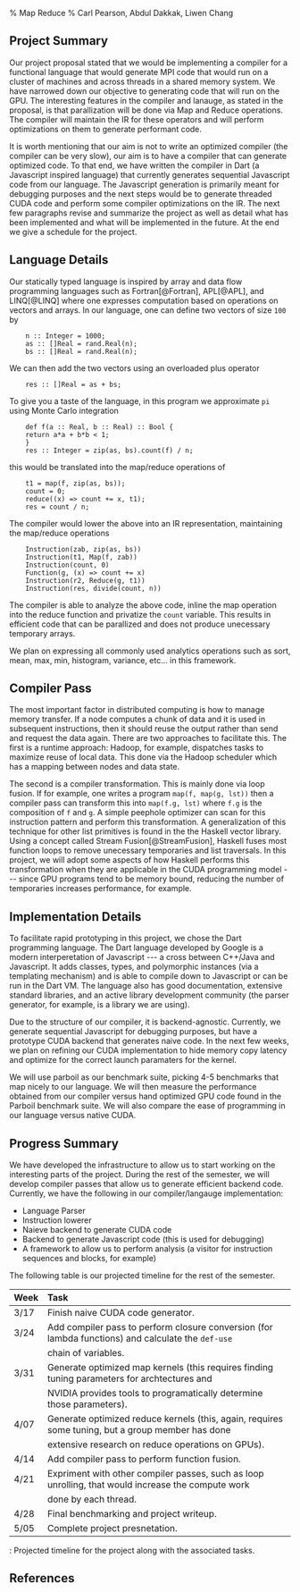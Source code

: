% Map Reduce
% Carl Pearson, Abdul Dakkak, Liwen Chang

## Project Summary

Our project proposal stated that we would be implementing a compiler for 
    a functional language that would generate MPI code that would run
    on a cluster of machines and across threads in a shared memory system.
We have narrowed down our objective to generating code that will run
    on the GPU.
The interesting features in the compiler and lanauge, as stated in
    the proposal, is that parallization will be done via Map and Reduce
    operations.
The compiler will maintain the IR for these operators and will perform
    optimizations on them to generate performant code.


It is worth mentioning that our aim is not to write an optimized compiler (the compiler can be very slow), 
    our aim is to have a compiler that can generate optimized code.
To that end, we have written the compiler in
    Dart (a Javascript inspired language) that currently generates sequential
    Javascript code from our language.
The Javascript generation is primarily meant for debugging purposes
    and the next steps would be to generate threaded CUDA code and
    perform some compiler optimizations on the IR.
The next few paragraphs revise and summarize the project as well
    as detail what has been implemented and what will be implemented in the future.
At the end we give a schedule for the project.

## Language Details

Our statically typed language is inspired by array and data flow programming languages such as Fortran[@Fortran], APL[@APL], and LINQ[@LINQ] where
  one expresses computation based on operations on vectors and arrays.
In our language, one can define two vectors of size `100` by

        n :: Integer = 1000;
        as :: []Real = rand.Real(n);
        bs :: []Real = rand.Real(n); 

We can then add the two vectors using an overloaded plus operator

        res :: []Real = as + bs;

To give you a taste of the language, in this program we approximate `pi` using Monte Carlo integration

        def f(a :: Real, b :: Real) :: Bool {
        return a*a + b*b < 1;
        }
        res :: Integer = zip(as, bs).count(f) / n;

this would be translated into the map/reduce operations of 

        t1 = map(f, zip(as, bs));
        count = 0;
        reduce((x) => count += x, t1);
        res = count / n;

The compiler would lower the above into an IR representation, maintaining
    the map/reduce operations

        Instruction(zab, zip(as, bs))
        Instruction(t1, Map(f, zab))
        Instruction(count, 0)
        Function(g, (x) => count += x)
        Instruction(r2, Reduce(g, t1))
        Instruction(res, divide(count, n))

The compiler is able to analyze the above code, inline the map operation 
    into the reduce function and privatize the `count` variable.
This results in efficient code that can be parallized and does not produce
    unecessary temporary arrays.

We plan on expressing all commonly used analytics operations such as sort, mean, max, min, histogram, variance, etc...
  in this framework.

## Compiler Pass

The most important factor in distributed computing is how to manage
  memory transfer.
If a node computes a chunk of data and it is used in subsequent instructions, then it should reuse the output rather than send and request the data again.
There are two approaches to facilitate this.
The first is a runtime approach: Hadoop, for example, dispatches
  tasks to maximize reuse of local data.
This done via the Hadoop scheduler which has a mapping between nodes and data 
  state.

The second is a compiler transformation.
This is mainly done via loop fusion.
If for example, one writes a program `map(f, map(g, lst))` then a compiler pass
  can transform this into `map(f.g, lst)` where `f.g` is the composition of `f` and `g`.
A simple peephole optimizer can scan for this instruction pattern and
  perform this transformation.
A generalization of this technique for other list primitives is found in the 
  the Haskell vector library.
Using a concept called Stream Fusion[@StreamFusion], Haskell
  fuses most function loops to remove unecessary
  temporaries and list traversals.
In this project, we will adopt some aspects of how Haskell performs this transformation when they
  are applicable in the CUDA programming model --- since GPU programs tend to be memory bound, reducing the number of temporaries increases performance, for example.

## Implementation Details

To facilitate rapid prototyping in this project, we chose the Dart
  programming language.
The Dart language developed by Google is a modern interperetation of
  Javascript --- a cross between C++/Java and Javascript.
It adds classes, types, and polymorphic instances (via a templating mechanism)
  and is able to compile down to Javascript or can be run in the Dart VM.
The language also has good documentation, extensive standard libraries,
  and an active library development community
  (the parser generator, for example, is a library we are using).

Due to the structure of our compiler, it is backend-agnostic.
Currently, we generate sequential Javascript for debugging purposes, but have
    a prototype CUDA backend that generates naive code.
In the next few weeks, we plan on refining our CUDA implementation to hide 
    memory copy latency and optimize for the correct launch paramaters for
    the kernel.

We will use parboil as our benchmark suite, picking 4-5 benchmarks that map
    nicely to our language.
We will then measure the performance obtained from our compiler versus hand
    optimized GPU code found in the Parboil benchmark suite.
We will also compare the ease of programming in our language versus native
    CUDA.

## Progress Summary


We have developed the infrastructure to allow us to start working on the
    interesting parts of the project.
During the rest of the semester, we will develop
    compiler passes that allow us to generate efficient
    backend code.
Currently, we have the following in our compiler/langauge implementation:

* Language Parser
* Instruction lowerer
* Naieve backend to generate CUDA code
* Backend to generate Javascript code (this is used for debugging)
* A framework to allow us to perform analysis (a visitor for instruction sequences and blocks, for example)

The following table is our projected timeline for the rest of the
    semester.

| Week  | Task                                                               | 
|:------|:-------------------------------------------------------------------|
|  3/17 | Finish naive CUDA code generator.                                  |
|  3/24 | Add compiler pass to perform closure conversion  (for lambda functions) and calculate the `def-use`                                       |
|       |chain of variables.                                                 |
|  3/31 | Generate optimized map kernels (this requires finding tuning parameters for archtectures and                                             |
|       | NVIDIA provides tools to programatically determine those parameters).     |
|  4/07 | Generate optimized reduce kernels (this, again, requires some tuning, but a group member has done |
|       | extensive research on reduce operations on GPUs). |
|  4/14 | Add compiler pass to perform function fusion.     |
|  4/21 | Expriment with other compiler passes, such as loop unrolling, that would increase the compute work   |
|       | done by each thread.                              |
|  4/28 | Final benchmarking and project writeup.           |
|  5/05 | Complete project presnetation.                    |

  : Projected timeline for the project along with the associated tasks.

## References


